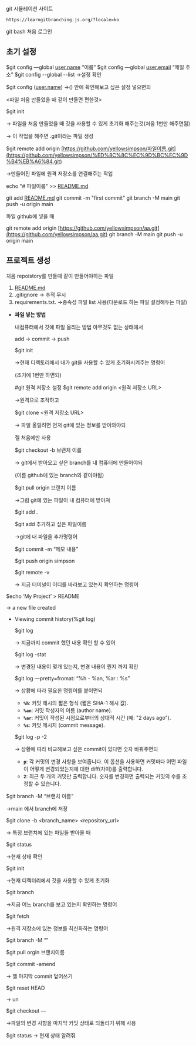 
git 시뮬레이션 사이트

```
https://learngitbranching.js.org/?locale=ko
```

git bash 처음 로그인
## 초기 설정
$git config —global [user.name](http://user.name) “이름”
$git config —global [user.email](http://user.email) “메일 주소” $git config --global --list
→설정 확인

$git config ([user.name](http://user.name))
→() 안에 확인해보고 싶은 설정 넣으면되

<파일 처음 만들었을 때 같이 만들면 편한것>

$git init

→ 파일을 처음 만들었을 때 깃을 사용할 수 있게 초기화 해주는것(처음 1번만 해주면됨)

→ 이 작업을 해주면 .git이라는 파일 생성

$git remote add origin [](https://github.com/yellowsimpson/aa.git)[https://github.com/yellowsimpson/파일이름.git](https://github.com/yellowsimpson/%ED%8C%8C%EC%9D%BC%EC%9D%B4%EB%A6%84.git)

→만들어진 파일에 원격 저장소를 연결해주는 작업

echo "# 파일이름" >> [README.md](http://readme.md/)

git add [README.md](http://readme.md/) git commit -m "first commit" git branch -M main git push -u origin main

파일 github에 넣을 때

git remote add origin [https://github.com/yellowsimpson/aa.git](https://github.com/yellowsimpson/aa.git) git branch -M main git push -u origin main

## 프로젝트 생성

처음 repoistory를 만들때 같이 만들어야하는 파일
1. [README.md](http://README.md)
2. .gitignore → 추적 무시
3. requirements.txt. →종속성 파일 list 사용(다운로드 하는 파일 설정해두는 파일)

- **파일 넣는 방법**
    
    내컴퓨터에서 깃에 파일 올리는 방법 아무것도 없는 상태에서
    
    add → commit → push
    
    $git init
    
    →현재 디렉토리에서 내가 git을 사용할 수 있게 초기화시켜주는 명령어
    
    (초기에 1번만 하면되)
    
    #git 원격 저장소 설정 $git remote add origin <원격 저장소 URL>
    
    →원격으로 조작하고
    
    $git clone <원격 저장소 URL>
    
    → 파일 올릴려면 먼저 git에 있는 정보를 받아와야되
    
    젤 처음에만 사용
    
    $git checkout -b 브랜치 이름
    
    → git에서 받아오고 싶은 branch를 내 컴퓨터에 만들어야되
    
    (이름 github에 있는 branch와 같아야됨)
    
    $git pull origin 브랜치 이름
    
    →그럼 git에 있는 파일이 내 컴퓨터에 받아져
    
    $git add .
    
    $git add 추가하고 싶은 파일이름
    
    →git에 내 파일을 추가명령어
    
    $git commit -m “메모 내용”
    
    $git push origin simpson
    
    $git remote -v
    
    → 지금 터미널이 어디를 바라보고 있는지 확인하는 명령어
    

$echo ‘My Project’ > README

→ a new file created

- Viewing commit history(%git log)
    
    $git log
    
    → 지금까지 commit 했던 내용 확인 할 수 있어
    
    $git log -stat
    
    → 변경된 내용이 몇개 있는지, 변경 내용이 뭔지 까지 확인
    
    $git log —pretty=fromat: “%h - %an, %ar : %s”
    
    → 상황에 따라 필요한 명령어를 붙이면되
    
    - **`%h`**: 커밋 해시의 짧은 형식 (짧은 SHA-1 해시 값).
    - **`%an`**: 커밋 작성자의 이름 (author name).
    - **`%ar`**: 커밋이 작성된 시점으로부터의 상대적 시간 (예: "2 days ago").
    - **`%s`**: 커밋 메시지 (commit message).
    
    $git log -p -2
    
    → 상황에 따라 비교해보고 싶은 commit이 있다면 숫자 바꿔주면되
    
    - **`p`**: 각 커밋의 변경 사항을 보여줍니다. 이 옵션을 사용하면 커밋마다 어떤 파일이 어떻게 변경되었는지에 대한 diff(차이)를 출력합니다.
    - **`2`**: 최근 두 개의 커밋만 출력합니다. 숫자를 변경하면 출력되는 커밋의 수를 조정할 수 있습니다.

$git branch -M “브랜치 이름”

→main 에서 branch에 저장

$git clone -b <branch_name> <repository_url>

→ 특정 브랜치에 있는 파일들 받아올 때

$git status

→현재 상태 확인

$git init

→현재 디렉터리에서 깃을 사용할 수 있게 초기화


$git branch

→지금 어느 branch를 보고 있는지 확인하는 명령어

$git fetch

→원격 저장소에 있는 정보를 최신화하는 명령어

$git branch -M “”

$git pull orgin 브랜치이름

$git commit -amend

→ 젤 마지막 commit 덮어쓰기

$git reset HEAD <file>

→ un

$git checkout —<file>

→파일의 변경 사항을 마지막 커밋 상태로 되돌리기 위해 사용

$git status
→ 현재 상태 알려줘
